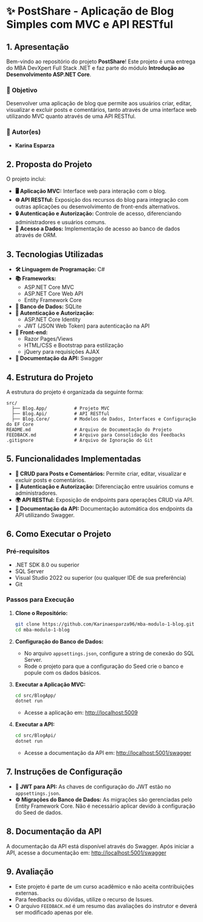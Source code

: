 # **✨ PostShare - Aplicação de Blog Simples com MVC e API RESTful**

## **1. Apresentação**
Bem-vindo ao repositório do projeto **PostShare**! Este projeto é uma entrega do MBA DevXpert Full Stack .NET e faz parte do módulo **Introdução ao Desenvolvimento ASP.NET Core**.

### **🎯 Objetivo**
Desenvolver uma aplicação de blog que permite aos usuários criar, editar, visualizar e excluir posts e comentários, tanto através de uma interface web utilizando MVC quanto através de uma API RESTful.

### **👤 Autor(es)**
- **Karina Esparza**

## **2. Proposta do Projeto**
O projeto inclui:
- **🖥 Aplicação MVC:** Interface web para interação com o blog.
- **🌐 API RESTful:** Exposição dos recursos do blog para integração com outras aplicações ou desenvolvimento de front-ends alternativos.
- **🔒 Autenticação e Autorização:** Controle de acesso, diferenciando administradores e usuários comuns.
- **💾 Acesso a Dados:** Implementação de acesso ao banco de dados através de ORM.

## **3. Tecnologias Utilizadas**
- **🛠 Linguagem de Programação:** C#
- **📚 Frameworks:**
  - ASP.NET Core MVC
  - ASP.NET Core Web API
  - Entity Framework Core
- **💾 Banco de Dados:** SQLite
- **🔐 Autenticação e Autorização:**
  - ASP.NET Core Identity
  - JWT (JSON Web Token) para autenticação na API
- **🎨 Front-end:**
  - Razor Pages/Views
  - HTML/CSS e Bootstrap para estilização
  - jQuery para requisições AJAX
- **📄 Documentação da API:** Swagger

## **4. Estrutura do Projeto**
A estrutura do projeto é organizada da seguinte forma:

```
src/
  ├── Blog.App/          # Projeto MVC
  ├── Blog.Api/          # API RESTful
  ├── Blog.Core/         # Modelos de Dados, Interfaces e Configuração do EF Core
README.md                # Arquivo de Documentação do Projeto
FEEDBACK.md              # Arquivo para Consolidação dos Feedbacks
.gitignore               # Arquivo de Ignoração do Git
```

## **5. Funcionalidades Implementadas**
- **📝 CRUD para Posts e Comentários:** Permite criar, editar, visualizar e excluir posts e comentários.
- **🔑 Autenticação e Autorização:** Diferenciação entre usuários comuns e administradores.
- **🌍 API RESTful:** Exposição de endpoints para operações CRUD via API.
- **📑 Documentação da API:** Documentação automática dos endpoints da API utilizando Swagger.

## **6. Como Executar o Projeto**

### **Pré-requisitos**
- .NET SDK 8.0 ou superior
- SQL Server
- Visual Studio 2022 ou superior (ou qualquer IDE de sua preferência)
- Git

### **Passos para Execução**
1. **Clone o Repositório:**
   ```bash
   git clone https://github.com/Karinaesparza96/mba-modulo-1-blog.git
   cd mba-modulo-1-blog
   ```

2. **Configuração do Banco de Dados:**
   - No arquivo `appsettings.json`, configure a string de conexão do SQL Server.
   - Rode o projeto para que a configuração do Seed crie o banco e popule com os dados básicos.

3. **Executar a Aplicação MVC:**
   ```bash
   cd src/BlogApp/
   dotnet run
   ```
   - Acesse a aplicação em: [http://localhost:5009](http://localhost:5009)

4. **Executar a API:**
   ```bash
   cd src/BlogApi/
   dotnet run
   ```
   - Acesse a documentação da API em: [http://localhost:5001/swagger](http://localhost:5001/swagger)

## **7. Instruções de Configuração**
- **🔑 JWT para API:** As chaves de configuração do JWT estão no `appsettings.json`.
- **⚙️ Migrações do Banco de Dados:** As migrações são gerenciadas pelo Entity Framework Core. Não é necessário aplicar devido à configuração do Seed de dados.

## **8. Documentação da API**
A documentação da API está disponível através do Swagger. Após iniciar a API, acesse a documentação em: [http://localhost:5001/swagger](http://localhost:5001/swagger)

## **9. Avaliação**
- Este projeto é parte de um curso acadêmico e não aceita contribuições externas.
- Para feedbacks ou dúvidas, utilize o recurso de Issues.
- O arquivo `FEEDBACK.md` é um resumo das avaliações do instrutor e deverá ser modificado apenas por ele.
